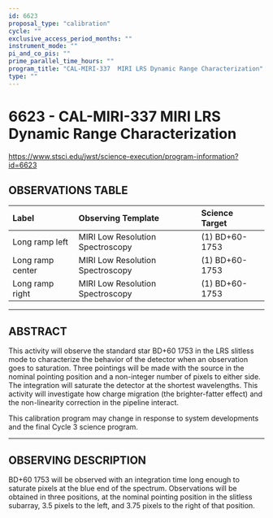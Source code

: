 ```yaml
---
id: 6623
proposal_type: "calibration"
cycle: ""
exclusive_access_period_months: ""
instrument_mode: ""
pi_and_co_pis: ""
prime_parallel_time_hours: ""
program_title: "CAL-MIRI-337  MIRI LRS Dynamic Range Characterization"
type: ""
---
```

# 6623 - CAL-MIRI-337  MIRI LRS Dynamic Range Characterization
https://www.stsci.edu/jwst/science-execution/program-information?id=6623
## OBSERVATIONS TABLE
| Label             | Observing Template               | Science Target   |
| :---------------- | :------------------------------- | :--------------- |
| Long ramp left    | MIRI Low Resolution Spectroscopy | (1) BD+60-1753   |
| Long ramp center  | MIRI Low Resolution Spectroscopy | (1) BD+60-1753   |
| Long ramp right   | MIRI Low Resolution Spectroscopy | (1) BD+60-1753   |

---

## ABSTRACT

This activity will observe the standard star BD+60 1753 in the LRS slitless mode to characterize the behavior of the detector when an observation goes to saturation. Three pointings will be made with the source in the nominal pointing position and a non-integer number of pixels to either side. The integration will saturate the detector at the shortest wavelengths. This activity will investigate how charge migration (the brighter-fatter effect) and the non-linearity correction in the pipeline interact.

This calibration program may change in response to system developments and the final Cycle 3 science program.

---

## OBSERVING DESCRIPTION

BD+60 1753 will be observed with an integration time long enough to saturate pixels at the blue end of the spectrum. Observations will be obtained in three positions, at the nominal pointing position in the slitless subarray, 3.5 pixels to the left, and 3.75 pixels to the right of that position.
